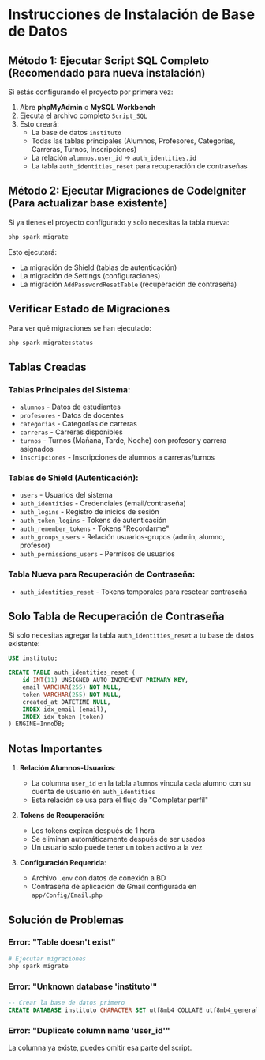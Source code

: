 # Instrucciones de Instalación de Base de Datos

## Método 1: Ejecutar Script SQL Completo (Recomendado para nueva instalación)

Si estás configurando el proyecto por primera vez:

1. Abre **phpMyAdmin** o **MySQL Workbench**
2. Ejecuta el archivo completo `Script_SQL`
3. Esto creará:
   - La base de datos `instituto`
   - Todas las tablas principales (Alumnos, Profesores, Categorías, Carreras, Turnos, Inscripciones)
   - La relación `alumnos.user_id` → `auth_identities.id`
   - La tabla `auth_identities_reset` para recuperación de contraseñas

## Método 2: Ejecutar Migraciones de CodeIgniter (Para actualizar base existente)

Si ya tienes el proyecto configurado y solo necesitas la tabla nueva:

```bash
php spark migrate
```

Esto ejecutará:
- La migración de Shield (tablas de autenticación)
- La migración de Settings (configuraciones)
- La migración `AddPasswordResetTable` (recuperación de contraseña)

## Verificar Estado de Migraciones

Para ver qué migraciones se han ejecutado:

```bash
php spark migrate:status
```

## Tablas Creadas

### Tablas Principales del Sistema:
- `alumnos` - Datos de estudiantes
- `profesores` - Datos de docentes
- `categorias` - Categorías de carreras
- `carreras` - Carreras disponibles
- `turnos` - Turnos (Mañana, Tarde, Noche) con profesor y carrera asignados
- `inscripciones` - Inscripciones de alumnos a carreras/turnos

### Tablas de Shield (Autenticación):
- `users` - Usuarios del sistema
- `auth_identities` - Credenciales (email/contraseña)
- `auth_logins` - Registro de inicios de sesión
- `auth_token_logins` - Tokens de autenticación
- `auth_remember_tokens` - Tokens "Recordarme"
- `auth_groups_users` - Relación usuarios-grupos (admin, alumno, profesor)
- `auth_permissions_users` - Permisos de usuarios

### Tabla Nueva para Recuperación de Contraseña:
- `auth_identities_reset` - Tokens temporales para resetear contraseña

## Solo Tabla de Recuperación de Contraseña

Si solo necesitas agregar la tabla `auth_identities_reset` a tu base de datos existente:

```sql
USE instituto;

CREATE TABLE auth_identities_reset (
    id INT(11) UNSIGNED AUTO_INCREMENT PRIMARY KEY,
    email VARCHAR(255) NOT NULL,
    token VARCHAR(255) NOT NULL,
    created_at DATETIME NULL,
    INDEX idx_email (email),
    INDEX idx_token (token)
) ENGINE=InnoDB;
```

## Notas Importantes

1. **Relación Alumnos-Usuarios**: 
   - La columna `user_id` en la tabla `alumnos` vincula cada alumno con su cuenta de usuario en `auth_identities`
   - Esta relación se usa para el flujo de "Completar perfil"

2. **Tokens de Recuperación**:
   - Los tokens expiran después de 1 hora
   - Se eliminan automáticamente después de ser usados
   - Un usuario solo puede tener un token activo a la vez

3. **Configuración Requerida**:
   - Archivo `.env` con datos de conexión a BD
   - Contraseña de aplicación de Gmail configurada en `app/Config/Email.php`

## Solución de Problemas

### Error: "Table doesn't exist"
```bash
# Ejecutar migraciones
php spark migrate
```

### Error: "Unknown database 'instituto'"
```sql
-- Crear la base de datos primero
CREATE DATABASE instituto CHARACTER SET utf8mb4 COLLATE utf8mb4_general_ci;
```

### Error: "Duplicate column name 'user_id'"
La columna ya existe, puedes omitir esa parte del script.
